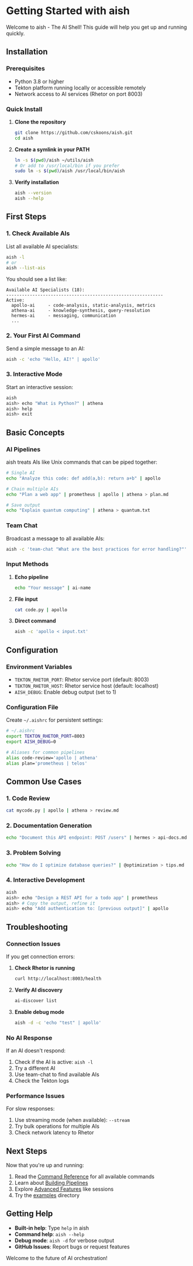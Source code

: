 # Getting Started with aish

Welcome to aish - The AI Shell! This guide will help you get up and running quickly.

## Installation

### Prerequisites
- Python 3.8 or higher
- Tekton platform running locally or accessible remotely
- Network access to AI services (Rhetor on port 8003)

### Quick Install

1. **Clone the repository**
   ```bash
   git clone https://github.com/cskoons/aish.git
   cd aish
   ```

2. **Create a symlink in your PATH**
   ```bash
   ln -s $(pwd)/aish ~/utils/aish
   # Or add to /usr/local/bin if you prefer
   sudo ln -s $(pwd)/aish /usr/local/bin/aish
   ```

3. **Verify installation**
   ```bash
   aish --version
   aish --help
   ```

## First Steps

### 1. Check Available AIs

List all available AI specialists:

```bash
aish -l
# or
aish --list-ais
```

You should see a list like:
```
Available AI Specialists (18):
------------------------------------------------------------
Active:
  apollo-ai     - code-analysis, static-analysis, metrics
  athena-ai     - knowledge-synthesis, query-resolution
  hermes-ai     - messaging, communication
  ...
```

### 2. Your First AI Command

Send a simple message to an AI:

```bash
aish -c 'echo "Hello, AI!" | apollo'
```

### 3. Interactive Mode

Start an interactive session:

```bash
aish
aish> echo "What is Python?" | athena
aish> help
aish> exit
```

## Basic Concepts

### AI Pipelines

aish treats AIs like Unix commands that can be piped together:

```bash
# Single AI
echo "Analyze this code: def add(a,b): return a+b" | apollo

# Chain multiple AIs
echo "Plan a web app" | prometheus | apollo | athena > plan.md

# Save output
echo "Explain quantum computing" | athena > quantum.txt
```

### Team Chat

Broadcast a message to all available AIs:

```bash
aish -c 'team-chat "What are the best practices for error handling?"'
```

### Input Methods

1. **Echo pipeline**
   ```bash
   echo "Your message" | ai-name
   ```

2. **File input**
   ```bash
   cat code.py | apollo
   ```

3. **Direct command**
   ```bash
   aish -c 'apollo < input.txt'
   ```

## Configuration

### Environment Variables

- `TEKTON_RHETOR_PORT`: Rhetor service port (default: 8003)
- `TEKTON_RHETOR_HOST`: Rhetor service host (default: localhost)
- `AISH_DEBUG`: Enable debug output (set to 1)

### Configuration File

Create `~/.aishrc` for persistent settings:

```bash
# ~/.aishrc
export TEKTON_RHETOR_PORT=8003
export AISH_DEBUG=0

# Aliases for common pipelines
alias code-review='apollo | athena'
alias plan='prometheus | telos'
```

## Common Use Cases

### 1. Code Review
```bash
cat mycode.py | apollo | athena > review.md
```

### 2. Documentation Generation
```bash
echo "Document this API endpoint: POST /users" | hermes > api-docs.md
```

### 3. Problem Solving
```bash
echo "How do I optimize database queries?" | @optimization > tips.md
```

### 4. Interactive Development
```bash
aish
aish> echo "Design a REST API for a todo app" | prometheus
aish> # Copy the output, refine it
aish> echo "Add authentication to: [previous output]" | apollo
```

## Troubleshooting

### Connection Issues

If you get connection errors:

1. **Check Rhetor is running**
   ```bash
   curl http://localhost:8003/health
   ```

2. **Verify AI discovery**
   ```bash
   ai-discover list
   ```

3. **Enable debug mode**
   ```bash
   aish -d -c 'echo "test" | apollo'
   ```

### No AI Response

If an AI doesn't respond:

1. Check if the AI is active: `aish -l`
2. Try a different AI
3. Use team-chat to find available AIs
4. Check the Tekton logs

### Performance Issues

For slow responses:

1. Use streaming mode (when available): `--stream`
2. Try bulk operations for multiple AIs
3. Check network latency to Rhetor

## Next Steps

Now that you're up and running:

1. Read the [Command Reference](./command-reference.md) for all available commands
2. Learn about [Building Pipelines](./pipeline-guide.md)
3. Explore [Advanced Features](./sessions.md) like sessions
4. Try the [examples](../examples/) directory

## Getting Help

- **Built-in help**: Type `help` in aish
- **Command help**: `aish --help`
- **Debug mode**: `aish -d` for verbose output
- **GitHub Issues**: Report bugs or request features

Welcome to the future of AI orchestration!